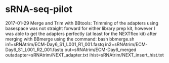 # sRNA-seq-pilot
2017-01-29
Merge and Trim with BBtools:
Trimming of the adapters using basespace was not straight forward for either library prep kit, however I was able to get the adapters perfectly (at least for the NEXTflex kit) after merging with BBmerge using the command:
bash bbmerge.sh in1=sRNAtrim/ECM-Day6_S1_L001_R1_001.fastq in2=sRNAtrim/ECM-Day6_S1_L001_R2_001.fastq out=sRNAtrim/ECM-Day6_merged outadapter=sRNAtrim/NEXT_adapter.txt ihist=sRNAtrim/NEXT_insert_hist.txt
